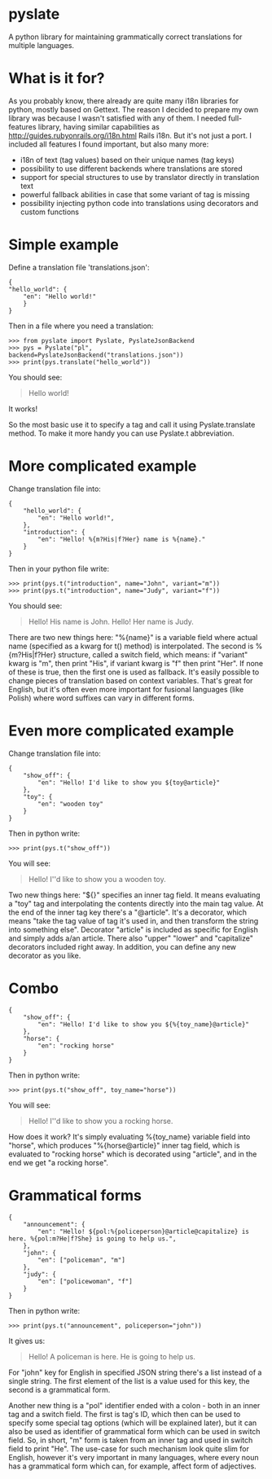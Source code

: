pyslate
=======

A python library for maintaining grammatically correct translations for multiple
languages.

What is it for?
===============
As you probably know, there already are quite many i18n libraries for python, mostly based on Gettext.
The reason I decided to prepare my own library was because I wasn't satisfied with any of them.
I needed full-features library, having similar capabilities as http://guides.rubyonrails.org/i18n.html Rails i18n. But it's not just a port.
I included all features I found important, but also many more:
 - i18n of text (tag values) based on their unique names (tag keys)
 - possibility to use different backends where translations are stored
 - support for special structures to use by translator directly in translation text
 - powerful fallback abilities in case that some variant of tag is missing
 - possibility injecting python code into translations using decorators and custom functions

Simple example
==============

Define a translation file 'translations.json':
```
{
"hello_world": {
    "en": "Hello world!"
    }
}
```

Then in a file where you need a translation:
```
>>> from pyslate import Pyslate, PyslateJsonBackend
>>> pys = Pyslate("pl", backend=PyslateJsonBackend("translations.json"))
>>> print(pys.translate("hello_world"))
```
You should see:
> Hello world!

It works!

So the most basic use it to specify a tag and call it using Pyslate.translate method. To make it more handy you can use Pyslate.t abbreviation.

More complicated example
========================
Change translation file into:
```
{
    "hello_world": {
        "en": "Hello world!",
    },
    "introduction": {
        "en": "Hello! %{m?His|f?Her} name is %{name}."
    }
}
```
Then in your python file write:
```
>>> print(pys.t("introduction", name="John", variant="m"))
>>> print(pys.t("introduction", name="Judy", variant="f"))
```
You should see:
> Hello! His name is John.
> Hello! Her name is Judy.

There are two new things here: "%{name}" is a variable field where actual name (specified as a kwarg for t() method) is interpolated.
The second is %{m?His|f?Her} structure, called a switch field, which means:
if "variant" kwarg is "m", then print "His", if variant kwarg is "f" then print "Her". If none of these is true, then the first one is used as fallback.
It's easily possible to change pieces of translation based on context variables. That's great for English,
but it's often even more important for fusional languages (like Polish) where word suffixes can vary in different forms.

Even more complicated example
=============================
Change translation file into:
```
{
    "show_off": {
        "en": "Hello! I'd like to show you ${toy@article}"
    },
    "toy": {
        "en": "wooden toy"
    }
}
```
Then in python write:
```
>>> print(pys.t("show_off"))
```
You will see:
> Hello! I''d like to show you a wooden toy.

Two new things here: "${}" specifies an inner tag field. It means evaluating a "toy" tag and interpolating the contents directly into the main tag value.
At the end of the inner tag key there's a "@article". It's a decorator, which means "take the tag value of tag it's used in, and then transform the string into something else".
Decorator "article" is included as specific for English and simply adds a/an article.
There also "upper" "lower" and "capitalize" decorators included right away. In addition, you can define any new decorator as you like.

Combo
=====
```
{
    "show_off": {
        "en": "Hello! I'd like to show you ${%{toy_name}@article}"
    },
    "horse": {
        "en": "rocking horse"
    }
}
```
Then in python write:
```
>>> print(pys.t("show_off", toy_name="horse"))
```
You will see:
> Hello! I''d like to show you a rocking horse.

How does it work? It's simply evaluating %{toy_name} variable field into "horse", which produces "%{horse@article}" inner tag field,
which is evaluated to "rocking horse" which is decorated using "article", and in the end we get "a rocking horse".

Grammatical forms
=================
```
{
    "announcement": {
        "en": "Hello! ${pol:%{policeperson}@article@capitalize} is here. %{pol:m?He|f?She} is going to help us.",
    },
    "john": {
        "en": ["policeman", "m"]
    },
    "judy": {
        "en": ["policewoman", "f"]
    }
}
```
Then in python write:
```
>>> print(pys.t("announcement", policeperson="john"))
```
It gives us:
> Hello! A policeman is here. He is going to help us.

For "john" key for English in specified JSON string there's a list instead of a single string.
The first element of the list is a value used for this key, the second is a grammatical form.

Another new thing is a "pol" identifier ended with a colon - both in an inner tag and a switch field.
The first is tag's ID, which then can be used to specify some special tag options (which will be explained later),
but it can also be used as identifier of grammatical form which can be used in switch field.
So, in short, "m" form is taken from an inner tag and used in switch field to print "He".
The use-case for such mechanism look quite slim for English, however it's very important in many languages,
where every noun has a grammatical form which can, for example, affect form of adjectives.

